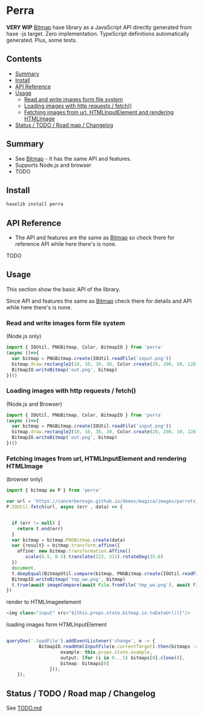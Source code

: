 # Perra

**VERY WIP**
[Bitmap](https://github.com/cancerberoSgx/bitmap) haxe library as a JavaScript API directly generated from haxe -js target. Zero implementation. TypeScript definitions automatically generated. Plus, some tests.

## Contents

<!-- toc -->

- [Summary](#summary)
- [Install](#install)
- [API Reference](#api-reference)
- [Usage](#usage)
  * [Read and write images form file system](#read-and-write-images-form-file-system)
  * [Loading images with http requests / fetch()](#loading-images-with-http-requests--fetch)
  * [Fetching images from url, HTMLInputElement and rendering HTMLImage](#fetching-images-from-url-htmlinputelement-and-rendering-htmlimage)
- [Status / TODO / Road map / Changelog](#status--todo--road-map--changelog)

<!-- tocstop -->

## Summary 

 * See [Bitmap](https://github.com/cancerberoSgx/bitmap) - It has the same API and features.
 * Supports Node.js and browser
 * TODO

## Install

```sh
haxelib install perra
```

## API Reference

 * The API and features are the same as [Bitmap](https://github.com/cancerberoSgx/bitmap) so check there for reference API while here there's is none.
<!-- [API Reference](https://cancerberosgx.github.io/bitmap/index.html) -->
TODO

## Usage
This section show the basic API of the library. 

Since API and features the same as [Bitmap](https://github.com/cancerberoSgx/bitmap)  check there for details and API while here there's is none.

### Read and write images form file system

(Node.js only)

```ts
import { IOUtil, PNGBitmap, Color, BitmapIO } from 'perra'
(async ()=>{
  var bitmap = PNGBitmap.create(IOUtil.readFile('input.png'))
  bitmap.draw.rectangle2(10, 10, 30, 30, Color.create(20, 200, 10, 128), true)
  BitmapIO.writeBitmap('out.png', bitmap)
})()
```

### Loading images with http requests / fetch() 

(Node.js and Browser)

```ts
import { IOUtil, PNGBitmap, Color, BitmapIO } from 'perra'
(async ()=>{
  var bitmap = PNGBitmap.create(IOUtil.readFile('input.png'))
  bitmap.draw.rectangle2(10, 10, 30, 30, Color.create(20, 200, 10, 128), true)
  BitmapIO.writeBitmap('out.png', bitmap)
})()
```

### Fetching images from url, HTMLInputElement and rendering HTMLImage 

(browser only)

```ts
import { bitmap as P } from 'perra'

var url = 'https://cancerberosgx.github.io/demos/magica/images/parrots_orig.png';
P.IOUtil.fetch(url, async (err , data) => {


  if (err != null) {
    return t.end(err)
  }
  var bitmap = bitmap.PNGBitmap.create(data)
  var {result} = bitmap.transform.affine({
    affine: new bitmap.transformation.Affine()
      .scale(0.5, 0.3).translate(222, 211).rotateDeg(35.6)
  })
  document.
  t.deepEqual(BitmapUtil.compare(bitmap, PNGBitmap.create(IOUtil.readFile('test/assets/parrots_orig.png'))), 0)
  BitmapIO.writeBitmap('tmp_ww.png', bitmap)
  t.true(await imageCompare(await File.fromFile('tmp_ww.png'), await File.fromFile('test/assets/parrots_orig.png')))
})
```



render to HTMLImageelement
```ts
<img class="input" src="${this.props.state.bitmap.io.toDataUrl()}"/>
```

loading images form HTMLInputElement
```ts

queryOne('.loadFile').addEventListener('change', e -> {
			BitmapIO.readHtmlInputFile(e.currentTarget).then(bitmaps -> Store.getInstance().setState({
					example: this.props.state.example,
					output: [for (i in 0...5) bitmaps[0].clone()],
					bitmap: bitmaps[0]
				}));
    });
```
    

## Status / TODO / Road map / Changelog

See [TODO.md](TODO.md)
